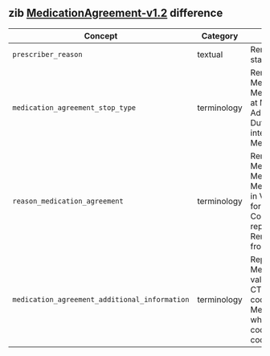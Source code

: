 ## zib [MedicationAgreement-v1.2](https://zibs.nl/wiki/MedicationAgreement-v1.2(2020EN)) difference

| Concept         | Category          | Description                             | 
|-----------------|-------------------|-----------------------------------------|
| `prescriber_reason` | textual | Removed context regarding the Dutch G-standard. |
|`medication_agreement_stop_type` | terminology |  Renamed ValueSet from MedicationAgreementStopType to MedicationStopType, to be able to reuse it at MedicationUse and AdministrationAgreement. Also replaced Dutch SNOMED-CT codes with international codes in ValueSet MedicationStopType. |
|`reason_medication_agreement` | terminology | Renamed ValueSet from MedicationAgreementReason to MedicationReason, to be able to reuse it at MedicationUse2. Replaced several values in ValueSet. **1.** Added SNOMED-CT code for Unknown and Other. **2.** Added CodeSystem MedicationReason which replaces all Dutch SNOMED-CT codes. **3.** Removed all Dutch SNOMED-CT codes from valueset. |
|`medication_agreement_additional_information` | terminology | Replaced several values in MedicationAgreementAdditionalInformation valueSet. **1.** Replaced OTH with SNOMED-CT code for Other. **2.** Added SNOMED-CT code for Unknown. **3.** Added CodeSystem MedicationAgreementAdditionalInformation which replaces all Dutch SNOMED-CT codes. **4.** Removed all Dutch SNOMED-CT codes from valueset. |